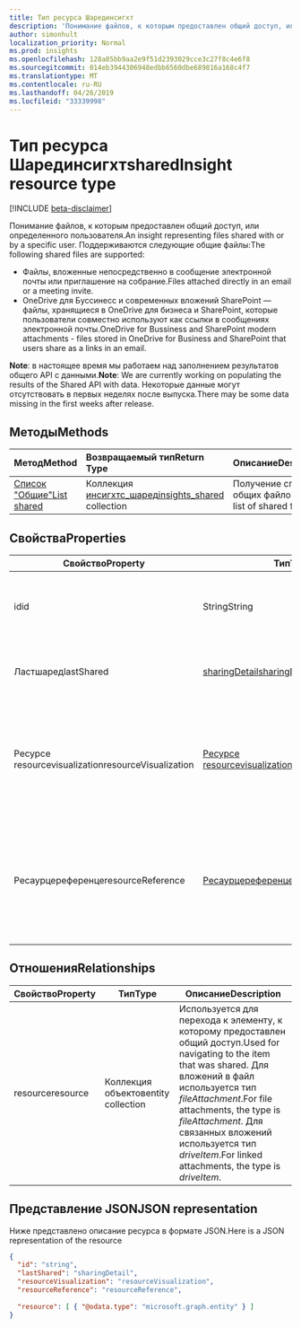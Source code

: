 ```yaml
---
title: Тип ресурса Шарединсигхт
description: 'Понимание файлов, к которым предоставлен общий доступ, или определенного пользователя. Поддерживаются следующие общие файлы:'
author: simonhult
localization_priority: Normal
ms.prod: insights
ms.openlocfilehash: 128a85bb9aa2e9f51d2393029cce3c27f8c4e6f8
ms.sourcegitcommit: 014eb3944306948edbb6560dbe689816a168c4f7
ms.translationtype: MT
ms.contentlocale: ru-RU
ms.lasthandoff: 04/26/2019
ms.locfileid: "33339998"
---
```

# <a name="sharedinsight-resource-type"></a><span data-ttu-id="0c5f3-104">Тип ресурса Шарединсигхт</span><span class="sxs-lookup"><span data-stu-id="0c5f3-104">sharedInsight resource type</span></span>

[!INCLUDE [beta-disclaimer](../../includes/beta-disclaimer.md)]

<span data-ttu-id="0c5f3-105">Понимание файлов, к которым предоставлен общий доступ, или определенного пользователя.</span><span class="sxs-lookup"><span data-stu-id="0c5f3-105">An insight representing files shared with or by a specific user.</span></span> <span data-ttu-id="0c5f3-106">Поддерживаются следующие общие файлы:</span><span class="sxs-lookup"><span data-stu-id="0c5f3-106">The following shared files are supported:</span></span>

- <span data-ttu-id="0c5f3-107">Файлы, вложенные непосредственно в сообщение электронной почты или приглашение на собрание.</span><span class="sxs-lookup"><span data-stu-id="0c5f3-107">Files attached directly in an email or a meeting invite.</span></span>
- <span data-ttu-id="0c5f3-108">OneDrive для Буссинесс и современных вложений SharePoint — файлы, хранящиеся в OneDrive для бизнеса и SharePoint, которые пользователи совместно используют как ссылки в сообщениях электронной почты.</span><span class="sxs-lookup"><span data-stu-id="0c5f3-108">OneDrive for Bussiness and SharePoint modern attachments - files stored in OneDrive for Business and SharePoint that users share as a links in an email.</span></span>

<span data-ttu-id="0c5f3-109">**Note**: в настоящее время мы работаем над заполнением результатов общего API с данными.</span><span class="sxs-lookup"><span data-stu-id="0c5f3-109">**Note**: We are currently working on populating the results of the Shared API with data.</span></span> <span data-ttu-id="0c5f3-110">Некоторые данные могут отсутствовать в первых неделях после выпуска.</span><span class="sxs-lookup"><span data-stu-id="0c5f3-110">There may be some data missing in the first weeks after release.</span></span>

## <a name="methods"></a><span data-ttu-id="0c5f3-111">Методы</span><span class="sxs-lookup"><span data-stu-id="0c5f3-111">Methods</span></span>

| <span data-ttu-id="0c5f3-112">Метод</span><span class="sxs-lookup"><span data-stu-id="0c5f3-112">Method</span></span>       | <span data-ttu-id="0c5f3-113">Возвращаемый тип</span><span class="sxs-lookup"><span data-stu-id="0c5f3-113">Return Type</span></span>  |<span data-ttu-id="0c5f3-114">Описание</span><span class="sxs-lookup"><span data-stu-id="0c5f3-114">Description</span></span>|
|:---------------|:--------|:----------|
|[<span data-ttu-id="0c5f3-115">Список "Общие"</span><span class="sxs-lookup"><span data-stu-id="0c5f3-115">List shared</span></span>](../api/insights-list-shared.md) |<span data-ttu-id="0c5f3-116">Коллекция [инсигхтс_шаред](insights-shared.md)</span><span class="sxs-lookup"><span data-stu-id="0c5f3-116">[insights_shared](insights-shared.md) collection</span></span>| <span data-ttu-id="0c5f3-117">Получение списка общих файлов.</span><span class="sxs-lookup"><span data-stu-id="0c5f3-117">Get a list of shared files.</span></span>|

## <a name="properties"></a><span data-ttu-id="0c5f3-118">Свойства</span><span class="sxs-lookup"><span data-stu-id="0c5f3-118">Properties</span></span>

| <span data-ttu-id="0c5f3-119">Свойство</span><span class="sxs-lookup"><span data-stu-id="0c5f3-119">Property</span></span>              | <span data-ttu-id="0c5f3-120">Тип</span><span class="sxs-lookup"><span data-stu-id="0c5f3-120">Type</span></span>                      | <span data-ttu-id="0c5f3-121">Описание</span><span class="sxs-lookup"><span data-stu-id="0c5f3-121">Description</span></span>  |
| -------------         |---------------            | -------------|
| <span data-ttu-id="0c5f3-122">id</span><span class="sxs-lookup"><span data-stu-id="0c5f3-122">id</span></span>                    | <span data-ttu-id="0c5f3-123">String</span><span class="sxs-lookup"><span data-stu-id="0c5f3-123">String</span></span>                    | <span data-ttu-id="0c5f3-124">Уникальный идентификатор связи.</span><span class="sxs-lookup"><span data-stu-id="0c5f3-124">Unique identifier of the relationship.</span></span> <span data-ttu-id="0c5f3-125">Только для чтения.</span><span class="sxs-lookup"><span data-stu-id="0c5f3-125">Read only.</span></span>        |
| <span data-ttu-id="0c5f3-126">Ластшаред</span><span class="sxs-lookup"><span data-stu-id="0c5f3-126">lastShared</span></span>            | [<span data-ttu-id="0c5f3-127">sharingDetail</span><span class="sxs-lookup"><span data-stu-id="0c5f3-127">sharingDetail</span></span>](insights-sharingdetail.md)                | <span data-ttu-id="0c5f3-128">Сведения об общем элементе.</span><span class="sxs-lookup"><span data-stu-id="0c5f3-128">Details about the shared item.</span></span> <span data-ttu-id="0c5f3-129">Только для чтения.</span><span class="sxs-lookup"><span data-stu-id="0c5f3-129">Read only.</span></span>        |
| <span data-ttu-id="0c5f3-130">Ресурсе resourcevisualization</span><span class="sxs-lookup"><span data-stu-id="0c5f3-130">resourceVisualization</span></span> | [<span data-ttu-id="0c5f3-131">Ресурсе resourcevisualization</span><span class="sxs-lookup"><span data-stu-id="0c5f3-131">resourceVisualization</span></span>](insights-resourcevisualization.md)                | <span data-ttu-id="0c5f3-132">Свойства, которые можно использовать для отображения документа в вашем интерфейсе.</span><span class="sxs-lookup"><span data-stu-id="0c5f3-132">Properties that you can use to visualize the document in your experience.</span></span> <span data-ttu-id="0c5f3-133">Только для чтения</span><span class="sxs-lookup"><span data-stu-id="0c5f3-133">Read-only</span></span>      |
| <span data-ttu-id="0c5f3-134">Ресаурцереференце</span><span class="sxs-lookup"><span data-stu-id="0c5f3-134">resourceReference</span></span>     | [<span data-ttu-id="0c5f3-135">Ресаурцереференце</span><span class="sxs-lookup"><span data-stu-id="0c5f3-135">resourceReference</span></span>](insights-resourcereference.md)                      | <span data-ttu-id="0c5f3-136">Справочные свойства общего документа, например URL-адрес и тип документа.</span><span class="sxs-lookup"><span data-stu-id="0c5f3-136">Reference properties of the shared document, such as the url and type of the document.</span></span> <span data-ttu-id="0c5f3-137">Только для чтения</span><span class="sxs-lookup"><span data-stu-id="0c5f3-137">Read-only</span></span>       |

## <a name="relationships"></a><span data-ttu-id="0c5f3-138">Отношения</span><span class="sxs-lookup"><span data-stu-id="0c5f3-138">Relationships</span></span>

| <span data-ttu-id="0c5f3-139">Свойство</span><span class="sxs-lookup"><span data-stu-id="0c5f3-139">Property</span></span>      | <span data-ttu-id="0c5f3-140">Тип</span><span class="sxs-lookup"><span data-stu-id="0c5f3-140">Type</span></span>          | <span data-ttu-id="0c5f3-141">Описание</span><span class="sxs-lookup"><span data-stu-id="0c5f3-141">Description</span></span>  |
| ------------- |---------------| -------------|
| <span data-ttu-id="0c5f3-142">resource</span><span class="sxs-lookup"><span data-stu-id="0c5f3-142">resource</span></span>      | <span data-ttu-id="0c5f3-143">Коллекция объектов</span><span class="sxs-lookup"><span data-stu-id="0c5f3-143">entity collection</span></span> | <span data-ttu-id="0c5f3-144">Используется для перехода к элементу, к которому предоставлен общий доступ.</span><span class="sxs-lookup"><span data-stu-id="0c5f3-144">Used for navigating to the item that was shared.</span></span> <span data-ttu-id="0c5f3-145">Для вложений в файл используется тип *fileAttachment*.</span><span class="sxs-lookup"><span data-stu-id="0c5f3-145">For file attachments, the type is *fileAttachment*.</span></span> <span data-ttu-id="0c5f3-146">Для связанных вложений используется тип *driveItem*.</span><span class="sxs-lookup"><span data-stu-id="0c5f3-146">For linked attachments, the type is *driveItem*.</span></span> |

## <a name="json-representation"></a><span data-ttu-id="0c5f3-147">Представление JSON</span><span class="sxs-lookup"><span data-stu-id="0c5f3-147">JSON representation</span></span>
<span data-ttu-id="0c5f3-148">Ниже представлено описание ресурса в формате JSON.</span><span class="sxs-lookup"><span data-stu-id="0c5f3-148">Here is a JSON representation of the resource</span></span>
<!--{
  "blockType":"resource",
  "keyProperty": "id",
  "@odata.type": "microsoft.graph.sharedInsight"
}-->
```json
{
  "id": "string",
  "lastShared": "sharingDetail",
  "resourceVisualization": "resourceVisualization",
  "resourceReference": "resourceReference",
  
  "resource": [ { "@odata.type": "microsoft.graph.entity" } ]
}
```
